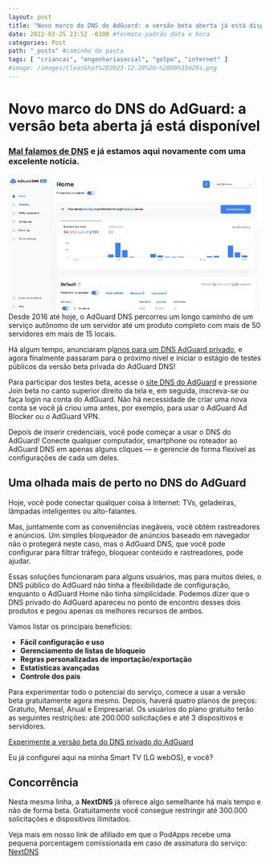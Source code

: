 ```yaml
---
layout: post
title: "Novo marco do DNS do AdGuard: a versão beta aberta já está disponível" #titulo para a barra de enderecos
date: 2022-03-25 23:52 -0300 #formato padrão data e hora
categories: Post
path: "_posts" #caminho da pasta
tags: [ "criancas", "engenhariasocial", "golpe", "internet" ]
#image: /images/CleanShot%202023-12-28%20—%2009h35m29s.png
---
```


# Novo marco do DNS do AdGuard: a versão beta aberta já está disponível
### [Mal falamos de DNS](https://podapps.net/2022/03/23/meios-e-riscos-ao-furar-bloqueios-impostos-no-pais/) e já estamos aqui novamente com uma excelente notícia.
![](/images/adguard-dns.png)
Desde 2016 até hoje, o AdGuard DNS percorreu um longo caminho de um serviço autônomo de um servidor até um produto completo com mais de 50 servidores em mais de 15 locais.

Há algum tempo, anunciaram pl[anos para um DNS AdGuard privado](https://adguard.com/en/blog/reimagining-adguard-dns.html), e agora finalmente passaram para o próximo nível e iniciar o estágio de testes públicos da versão beta privada do AdGuard DNS!

Para participar dos testes beta, acesse o [site DNS do AdGuard](http://adguard-dns.io/) e pressione Join beta no canto superior direito da tela e, em seguida, inscreva-se ou faça login na conta do AdGuard. Não há necessidade de criar uma nova conta se você já criou uma antes, por exemplo, para usar o AdGuard Ad Blocker ou o AdGuard VPN.

Depois de inserir credenciais, você pode começar a usar o DNS do AdGuard! Conecte qualquer computador, smartphone ou roteador ao AdGuard DNS em apenas alguns cliques — e gerencie de forma flexível as configurações de cada um deles.

## Uma olhada mais de perto no DNS do AdGuard
Hoje, você pode conectar qualquer coisa à Internet: TVs, geladeiras, lâmpadas inteligentes ou alto-falantes. 

Mas, juntamente com as conveniências inegáveis, você obtém rastreadores e anúncios. Um simples bloqueador de anúncios baseado em navegador não o protegerá neste caso, mas o AdGuard DNS, que você pode configurar para filtrar tráfego, bloquear conteúdo e rastreadores, pode ajudar.

Essas soluções funcionaram para alguns usuários, mas para muitos deles, o DNS público do AdGuard não tinha a flexibilidade de configuração, enquanto o AdGuard Home não tinha simplicidade. Podemos dizer que o DNS privado do AdGuard apareceu no ponto de encontro desses dois produtos e pegou apenas os melhores recursos de ambos. 

Vamos listar os principais benefícios:
- **Fácil configuração e uso**
- **Gerenciamento de listas de bloqueio**
- **Regras personalizadas de importação/exportação**
- **Estatísticas avançadas**
- **Controle dos pais**

Para experimentar todo o potencial do serviço, comece a usar a versão beta gratuitamente agora mesmo. Depois, haverá quatro planos de preços: Gratuito, Mensal, Anual e Empresarial. Os usuários do plano gratuito terão as seguintes restrições: até 200.000 solicitações e até 3 dispositivos e servidores.

[Experimente a versão beta do DNS privado do AdGuard](http://adguard-dns.io/)

Eu já configurei aqui na minha Smart TV (LG webOS), e você?

## Concorrência
Nesta mesma linha, a **NextDNS** já oferece algo semelhante há mais tempo e não de forma beta. Gratuitamente você consegue restringir até 300.000 solicitações e dispositivos ilimitados.

Veja mais em nosso link de afiliado em que o PodApps recebe uma pequena porcentagem comissionada em caso de assinatura do serviço: [NextDNS](https://nextdns.io/?from=fvzms9za)